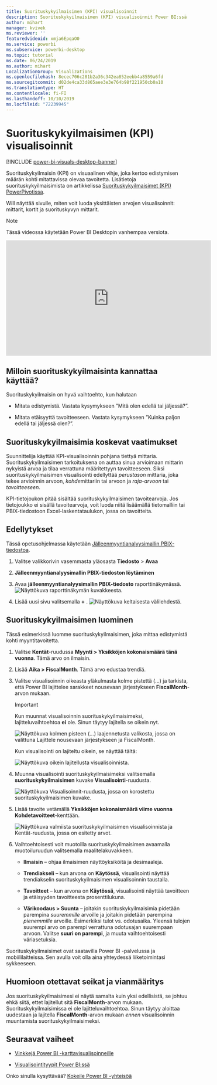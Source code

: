 ```yaml
---
title: Suorituskykyilmaisimen (KPI) visualisoinnit
description: Suorituskykyilmaisimen (KPI) visualisoinnit Power BI:ssä
author: mihart
manager: kvivek
ms.reviewer: ''
featuredvideoid: xmja6EpqaO0
ms.service: powerbi
ms.subservice: powerbi-desktop
ms.topic: tutorial
ms.date: 06/24/2019
ms.author: mihart
LocalizationGroup: Visualizations
ms.openlocfilehash: 8ecec706c281b2a36c342ea852eebb4a8559a6fd
ms.sourcegitcommit: d02de4ca33d865aee3e3e764b98f221950cb0a10
ms.translationtype: HT
ms.contentlocale: fi-FI
ms.lasthandoff: 10/10/2019
ms.locfileid: "72239945"
---
```

# <a name="key-performance-indicator-kpi-visuals"></a>Suorituskykyilmaisimen (KPI) visualisoinnit

[!INCLUDE [power-bi-visuals-desktop-banner](../includes/power-bi-visuals-desktop-banner.md)]

Suorituskykyilmaisin (KPI) on visuaalinen vihje, joka kertoo edistymisen määrän kohti mitattavissa olevaa tavoitetta. Lisätietoja suorituskykyilmaisimista on artikkelissa [Suorituskykyilmaisimet (KPI) PowerPivotissa](/previous-versions/sql/sql-server-2012/hh272050(v=sql.110)).

Will näyttää sivulle, miten voit luoda yksittäisten arvojen visualisoinnit: mittarit, kortit ja suorituskyvyn mittarit.
   > [!NOTE]
   > Tässä videossa käytetään Power BI Desktopin vanhempaa versiota.
   > 
   > 
<iframe width="560" height="315" src="https://www.youtube.com/embed/xmja6EpqaO0?list=PL1N57mwBHtN0JFoKSR0n-tBkUJHeMP2cP" frameborder="0" allowfullscreen></iframe>

## <a name="when-to-use-a-kpi"></a>Milloin suorituskykyilmaisinta kannattaa käyttää?

Suorituskykyilmaisin on hyvä vaihtoehto, kun halutaan

* Mitata edistymistä. Vastata kysymykseen ”Mitä olen edellä tai jäljessä?”.

* Mitata etäisyyttä tavoitteeseen. Vastata kysymykseen ”Kuinka paljon edellä tai jäljessä olen?”.

## <a name="kpi-requirements"></a>Suorituskykyilmaisimia koskevat vaatimukset

Suunnittelija käyttää KPI-visualisoinnin pohjana tiettyä mittaria. Suorituskykyilmaisimen tarkoituksena on auttaa sinua arvioimaan mittarin nykyistä arvoa ja tilaa verrattuna määritettyyn tavoitteeseen. Siksi suorituskykyilmaisimen visualisointi edellyttää *perustason* mittaria, joka tekee arvioinnin arvoon, *kohde*mittariin tai arvoon ja *raja-arvoon* tai *tavoitteeseen*.

KPI-tietojoukon pitää sisältää suorituskykyilmaisimen tavoitearvoja. Jos tietojoukko ei sisällä tavoitearvoja, voit luoda niitä lisäämällä tietomalliin tai PBIX-tiedostoon Excel-laskentataulukon, jossa on tavoitteita.

## <a name="prerequisites"></a>Edellytykset

Tässä opetusohjelmassa käytetään [Jälleenmyyntianalyysimallin PBIX-tiedostoa](http://download.microsoft.com/download/9/6/D/96DDC2FF-2568-491D-AAFA-AFDD6F763AE3/Retail%20Analysis%20Sample%20PBIX.pbix).

1. Valitse valikkorivin vasemmasta yläosasta **Tiedosto** > **Avaa**

1. **Jälleenmyyntianalyysimallin PBIX-tiedoston löytäminen**

1. Avaa **jälleenmyyntianalyysimallin PBIX-tiedosto** raporttinäkymässä. ![Näyttökuva raporttinäkymän kuvakkeesta.](media/power-bi-visualization-kpi/power-bi-report-view.png)

1. Lisää uusi sivu valitsemalla **+** . ![Näyttökuva keltaisesta välilehdestä.](media/power-bi-visualization-kpi/power-bi-yellow-tab.png)

## <a name="how-to-create-a-kpi"></a>Suorituskykyilmaisimen luominen

Tässä esimerkissä luomme suorituskykyilmaisimen, joka mittaa edistymistä kohti myyntitavoitetta.

1. Valitse **Kentät**-ruudussa **Myynti > Yksikköjen kokonaismäärä tänä vuonna**.  Tämä arvo on ilmaisin.

1. Lisää **Aika > FiscalMonth**.  Tämä arvo edustaa trendiä.

1. Valitse visualisoinnin oikeasta yläkulmasta kolme pistettä (...) ja tarkista, että Power BI lajittelee sarakkeet nousevaan järjestykseen **FiscalMonth**-arvon mukaan.

    > [!IMPORTANT]
    > Kun muunnat visualisoinnin suorituskykyilmaisimeksi, lajitteluvaihtoehtoa **ei** ole. Sinun täytyy lajitella se oikein nyt.

    ![Näyttökuva kolmen pisteen (...) laajennetusta valikosta, jossa on valittuna Lajittele nousevaan järjestykseen ja FiscalMonth.](media/power-bi-visualization-kpi/power-bi-ascending-by-fiscal-month.png)

    Kun visualisointi on lajiteltu oikein, se näyttää tältä:

    ![Näyttökuva oikein lajitellusta visualisoinnista.](media/power-bi-visualization-kpi/power-bi-chart.png)

1. Muunna visualisointi suorituskykyilmaisimeksi valitsemalla **suorituskykyilmaisimen** kuvake **Visualisointi**-ruudusta.

    ![Näyttökuva Visualisoinnit-ruudusta, jossa on korostettu suorituskykyilmaisimen kuvake.](media/power-bi-visualization-kpi/power-bi-kpi-template.png)

1. Lisää tavoite vetämällä **Yksikköjen kokonaismäärä viime vuonna** **Kohdetavoitteet**-kenttään.

    ![Näyttökuva valmiista suorituskykyilmaisimen visualisoinnista ja Kentät-ruudusta, jossa on esitetty arvot.](media/power-bi-visualization-kpi/power-bi-kpi-done.png)

1. Vaihtoehtoisesti voit muotoilla suorituskykyilmaisimen avaamalla muotoiluruudun valitsemalla maalitelakuvakkeen.

    * **Ilmaisin** – ohjaa ilmaisimen näyttöyksiköitä ja desimaaleja.

    * **Trendiakseli** – kun arvona on **Käytössä**, visualisointi näyttää trendiakselin suorituskykyilmaisimen visualisoinnin taustalla.  

    * **Tavoitteet** – kun arvona on **Käytössä**, visualisointi näyttää tavoitteen ja etäisyyden tavoitteesta prosenttilukuna.

    * **Värikoodaus > Suunta** – joitakin suorituskykyilmaisimia pidetään parempina *suuremmille* arvoille ja joitakin pidetään parempina *pienemmille* arvoille. Esimerkiksi tulot vs. odotusaika. Yleensä tulojen suurempi arvo on parempi verrattuna odotusajan suurempaan arvoon. Valitse **suuri on parempi**, ja muuta vaihtoehtoisesti väriasetuksia.

Suorituskykyilmaisimet ovat saatavilla Power BI -palvelussa ja mobiililaitteissa. Sen avulla voit olla aina yhteydessä liiketoimintasi sykkeeseen.

## <a name="considerations-and-troubleshooting"></a>Huomioon otettavat seikat ja vianmääritys

Jos suorituskykyilmaisimesi ei näytä samalta kuin yksi edellisistä, se johtuu ehkä siitä, ettet lajitellut sitä **FiscalMonth**-arvon mukaan. Suorituskykyilmaisimissa ei ole lajitteluvaihtoehtoa. Sinun täytyy aloittaa uudestaan ja lajitella **FiscalMonth**-arvon mukaan *ennen* visualisoinnin muuntamista suorituskykyilmaisimeksi.

## <a name="next-steps"></a>Seuraavat vaiheet

* [Vinkkejä Power BI -karttavisualisoinneille](power-bi-map-tips-and-tricks.md)

* [Visualisointityypit Power BI:ssä](power-bi-visualization-types-for-reports-and-q-and-a.md)

Onko sinulla kysyttävää? [Kokeile Power BI -yhteisöä](http://community.powerbi.com/)
